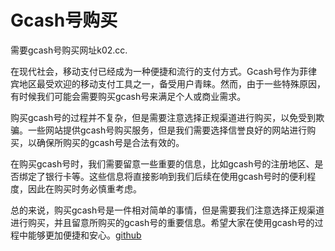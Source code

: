 # Gcash号购买

需要gcash号购买网址k02.cc.

在现代社会，移动支付已经成为一种便捷和流行的支付方式。Gcash号作为菲律宾地区最受欢迎的移动支付工具之一，备受用户青睐。然而，由于一些特殊原因，有时候我们可能会需要购买gcash号来满足个人或商业需求。

购买gcash号的过程并不复杂，但是需要注意选择正规渠道进行购买，以免受到欺骗。一些网站提供gcash号购买服务，但是我们需要选择信誉良好的网站进行购买，以确保所购买的gcash号是合法有效的。

在购买gcash号时，我们需要留意一些重要的信息，比如gcash号的注册地区、是否绑定了银行卡等。这些信息将直接影响到我们后续在使用gcash号时的便利程度，因此在购买时务必慎重考虑。

总的来说，购买gcash号是一件相对简单的事情，但是需要我们注意选择正规渠道进行购买，并且留意所购买的gcash号的重要信息。希望大家在使用gcash号的过程中能够更加便捷和安心。[github](https://github.com)